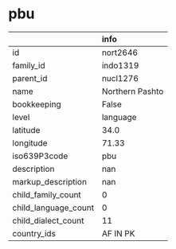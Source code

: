 # pbu
|                      | info            |
|:---------------------|:----------------|
| id                   | nort2646        |
| family_id            | indo1319        |
| parent_id            | nucl1276        |
| name                 | Northern Pashto |
| bookkeeping          | False           |
| level                | language        |
| latitude             | 34.0            |
| longitude            | 71.33           |
| iso639P3code         | pbu             |
| description          | nan             |
| markup_description   | nan             |
| child_family_count   | 0               |
| child_language_count | 0               |
| child_dialect_count  | 11              |
| country_ids          | AF IN PK        |